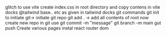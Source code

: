 glitch to use vite create index.css in root directory and copy contens in vite docks @tailwind base.. etc as given in tailwind docks
git commands git init to initiate git-> initiate git repo
git add . -> add all contents of root
now create new repo in git
use git commit -m "message"
git branch -m main
gut push 
Create various pages 
instal react router dom